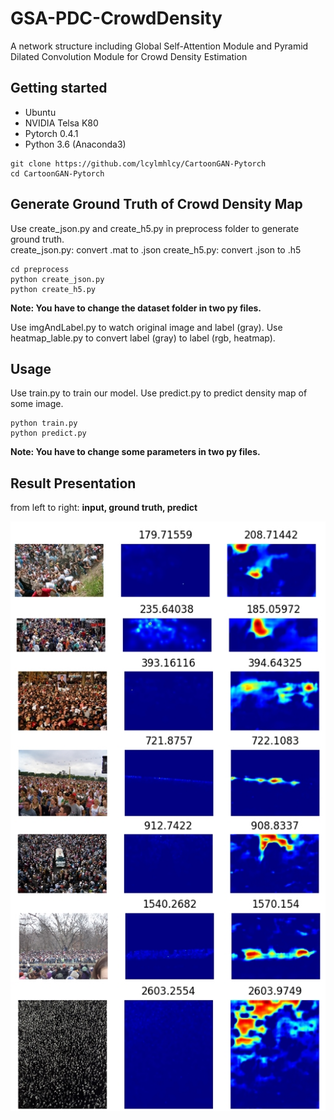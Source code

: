# GSA-PDC-CrowdDensity
A network structure including Global Self-Attention Module and Pyramid Dilated Convolution Module for Crowd Density Estimation  

## Getting started

- Ubuntu
- NVIDIA Telsa K80
- Pytorch 0.4.1
- Python 3.6 (Anaconda3)

```
git clone https://github.com/lcylmhlcy/CartoonGAN-Pytorch
cd CartoonGAN-Pytorch
```
## Generate Ground Truth of Crowd Density Map
Use create_json.py and create_h5.py in preprocess folder to generate ground truth.  
create_json.py: convert .mat to .json
create_h5.py: convert .json to .h5

```
cd preprocess
python create_json.py
python create_h5.py
```
**Note: You have to change the dataset folder in two py files.**  

Use imgAndLabel.py to watch original image and label (gray).
Use heatmap_lable.py to convert label (gray) to label (rgb, heatmap).  

## Usage
Use train.py to train our model.
Use predict.py to predict density map of some image.  

```
python train.py
python predict.py
```
**Note: You have to change some parameters in two py files.**  

## Result Presentation
from left to right: **input, ground truth, predict**

<p>
    <img src='present_img/all.jpg' width = 600/>
</p>




